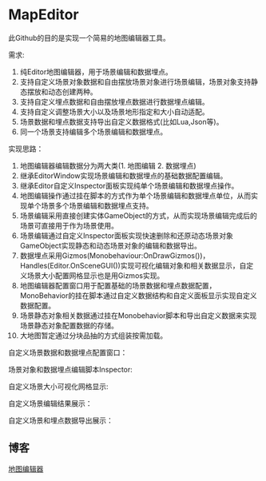 # MapEditor
此Github的目的是实现一个简易的地图编辑器工具。

需求:

1. 纯Editor地图编辑器，用于场景编辑和数据埋点。
2. 支持自定义场景对象数据和自由摆放场景对象进行场景编辑，场景对象支持静态摆放和动态创建两种。
3. 支持自定义埋点数据和自由摆放埋点数据进行数据埋点编辑。
4. 支持自定义调整场景大小以及场景地形指定和大小自动适配。
5. 场景数据和埋点数据支持导出自定义数据格式(比如Lua,Json等)。
6. 同一个场景支持编辑多个场景编辑和数据埋点。

实现思路：

1. 地图编辑器编辑数据分为两大类(1. 地图编辑 2. 数据埋点)
2. 继承EditorWindow实现场景编辑和数据埋点的基础数据配置编辑。
3. 继承Editor自定义Inspector面板实现纯单个场景编辑和数据埋点操作。
4. 地图编辑操作通过挂在脚本的方式作为单个场景编辑和数据埋点单位，从而实现单个场景多个场景编辑和数据埋点支持。
5. 场景编辑采用直接创建实体GameObject的方式，从而实现场景编辑完成后的场景可直接用于作为场景使用。
6. 场景编辑通过自定义Inspector面板实现快速删除和还原动态场景对象GameObject实现静态和动态场景对象的编辑和数据导出。
7. 数据埋点采用Gizmos(Monobehaviour:OnDrawGizmos())，Handles(Editor.OnSceneGUI())实现可视化编辑对象和相关数据显示，自定义场景大小配置网格显示也是用Gizmos实现。
8. 地图编辑器配置窗口用于配置基础的场景数据和埋点数据配置，MonoBehavior的挂在脚本通过自定义数据结构和自定义面板显示实现自定义数据配置。
9. 场景静态对象相关数据通过挂在Monobehavior脚本和导出自定义数据来实现场景静态对象配置数据的存储。
10. 大地图暂定通过分块品抽的方式组装按需加载。

自定义场景数据和数据埋点配置窗口：



场景对象和数据埋点编辑脚本Inspector:



自定义场景大小可视化网格显示:



自定义场景编辑结果展示：



自定义场景和埋点数据导出展示：



## 博客

[地图编辑器]()
